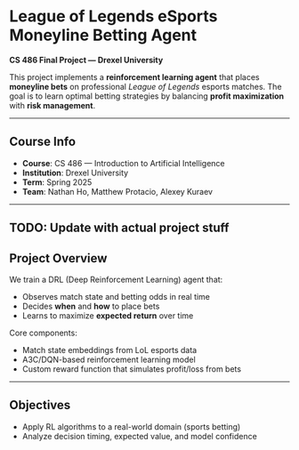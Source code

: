 # League of Legends eSports Moneyline Betting Agent

**CS 486 Final Project — Drexel University**

This project implements a **reinforcement learning agent** that places **moneyline bets** on professional _League of Legends_ esports matches. The goal is to learn optimal betting strategies by balancing **profit maximization** with **risk management**.

---

## Course Info

- **Course**: CS 486 — Introduction to Artificial Intelligence
- **Institution**: Drexel University
- **Term**: Spring 2025
- **Team**: Nathan Ho, Matthew Protacio, Alexey Kuraev

---

## TODO: Update with actual project stuff

## Project Overview

We train a DRL (Deep Reinforcement Learning) agent that:

- Observes match state and betting odds in real time
- Decides **when** and **how** to place bets
- Learns to maximize **expected return** over time

Core components:

- Match state embeddings from LoL esports data
- A3C/DQN-based reinforcement learning model
- Custom reward function that simulates profit/loss from bets

---

## Objectives

- Apply RL algorithms to a real-world domain (sports betting)
- Analyze decision timing, expected value, and model confidence
